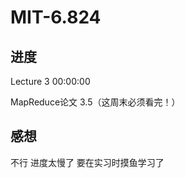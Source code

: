 # MIT-6.824

## 进度

Lecture 3    00:00:00

MapReduce论文  3.5（这周末必须看完！）

## 感想

不行  进度太慢了   要在实习时摸鱼学习了


